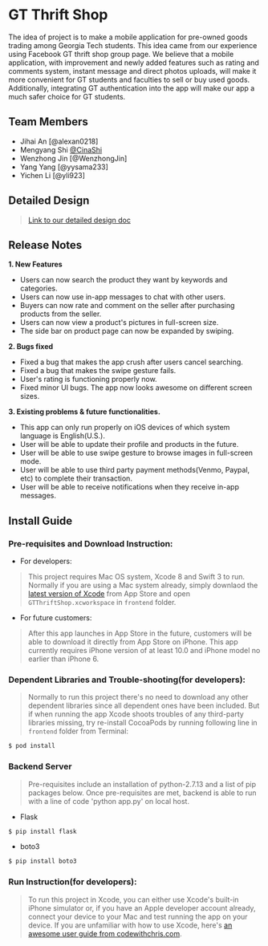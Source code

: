 # GT Thrift Shop

The idea of project is to make a mobile application for pre-owned goods trading among Georgia Tech students. This idea came from our experience using Facebook GT thrift shop group page. We believe that a mobile application, with improvement and newly added features such as rating and comments system, instant message and direct photos uploads, will make it more convenient for GT students and faculties to sell or buy used goods. Additionally, integrating GT authentication into the app will make our app a much safer choice for GT students.

## Team Members

  * Jihai An [@alexan0218]
  * Mengyang Shi [@CinaShi]
  * Wenzhong Jin [@WenzhongJin]
  * Yang Yang [@yysama233]
  * Yichen Li [@yli923]

## Detailed Design

 >[Link to our detailed design doc](https://docs.google.com/document/d/12jZxifblpwG3lAC5Kqw02ObpOMUnJd0dU-_GKG7gAdg/edit?usp=sharing)
 
 ## Release Notes
  
 __1. New Features__
  * Users can now search the product they want by keywords and categories.
  * Users can now use in-app messages to chat with other users.
  * Buyers can now rate and comment on the seller after purchasing products from the seller.
  * Users can now view a product's pictures in full-screen size.
  * The side bar on product page can now be expanded by swiping.
  
 __2. Bugs fixed__
  * Fixed a bug that makes the app crush after users cancel searching.
  * Fixed a bug that makes the swipe gesture fails.
  * User's rating is functioning properly now.
  * Fixed minor UI bugs. The app now looks awesome on different screen sizes.
  
 __3. Existing problems & future functionalities.__
  * This app can only run properly on iOS devices of which system language is English(U.S.).
  * User will be able to update their profile and products in the future.
  * User will be able to use swipe gesture to browse images in full-screen mode.
  * User will be able to use third party payment methods(Venmo, Paypal, etc) to complete their transaction.
  * User will be able to receive notifications when they receive in-app messages.

## Install Guide

### Pre-requisites and Download Instruction:

- For developers:

> This project requires Mac OS system, Xcode 8 and Swift 3 to run. Normally if you are using a Mac system already, simply downlaod the [latest version of Xcode](https://itunes.apple.com/us/app/xcode/id497799835?mt=12) from App Store and open `GTThriftShop.xcworkspace` in `frontend` folder. 

- For future customers:

> After this app launches in App Store in the future, customers will be able to download it directly from App Store on iPhone. This app currently requires iPhone version of at least 10.0 and iPhone model no earlier than iPhone 6. 

### Dependent Libraries and Trouble-shooting(for developers):

> Normally to run this project there's no need to download any other dependent libraries since all dependent ones have been included. But if when running the app Xcode shoots troubles of any third-party libraries missing, try re-install CocoaPods by running following line in `frontend` folder from Terminal:

```sh
$ pod install
```
### Backend Server
> Pre-requisites include an installation of python-2.7.13 and a list of pip packages below. Once pre-requisites are met, backend is able to run with a line of code 'python app.py' on local host.
- Flask
```sh
$ pip install flask
```
- boto3
```sh
$ pip install boto3
```
### Run Instruction(for developers):


> To run this project in Xcode, you can either use Xcode's built-in iPhone simulator or, if you have an Apple developer account already, connect your device to your Mac and test running the app on your device. If you are unfamiliar with how to use Xcode, here's [an awesome user guide from codewithchris.com](http://codewithchris.com/xcode-tutorial/).


[//]: # (These are reference links used in the body of this note and get stripped out when the markdown processor does its job. There is no need to format nicely because it shouldn't be seen.)

[@CinaShi]: <https://github.com/CinaShi>

